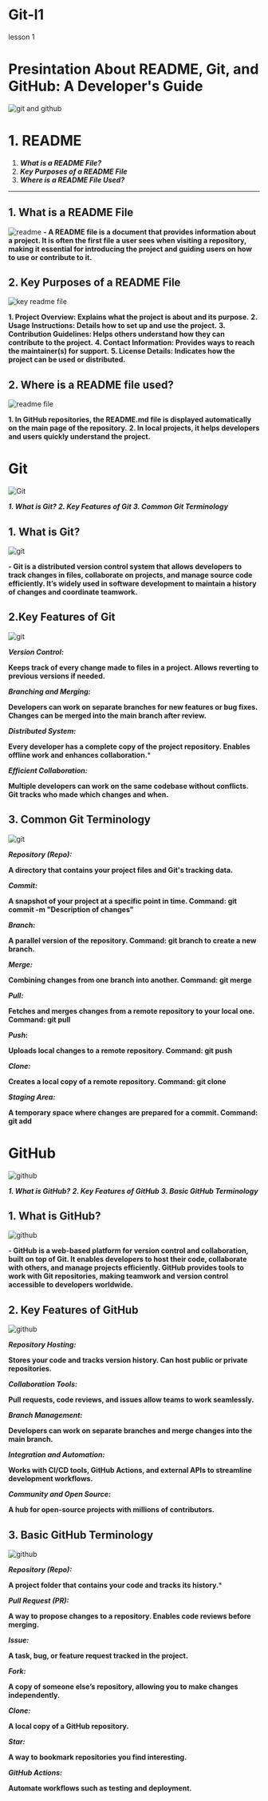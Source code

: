 # Git-l1
lesson 1

# Presintation About README, Git, and GitHub: A Developer's Guide

![git and github](https://www.biteinteractive.com/wp-content/uploads/2021/05/git-vs-github.png)

# 1. README
1. ***What is a README File?***
2. ***Key Purposes of a README File***
3. ***Where is a README File Used?***

---

## 1. What is a README File

![readme](https://markdown.land/wp-content/uploads/2022/01/VSCode-markdown-preview.png)
**- A README file is a document that provides information about a project. It is often the first file a user sees when visiting a repository, making it essential for introducing the project and guiding users on how to use or contribute to it.**

## 2. Key Purposes of a README File

![key readme file](https://support.swiftify.com/hc/article_attachments/7586306507026)

**1. Project Overview: Explains what the project is about and its purpose.**
**2. Usage Instructions: Details how to set up and use the project.**
**3. Contribution Guidelines: Helps others understand how they can contribute to the project.**
**4. Contact Information: Provides ways to reach the maintainer(s) for support.**
**5. License Details: Indicates how the project can be used or distributed.**

## 2. Where is a README file used?

![readme file](https://i.ytimg.com/vi/yPHhZxYPwUY/hq720.jpg?sqp=-oaymwEhCK4FEIIDSFryq4qpAxMIARUAAAAAGAElAADIQj0AgKJD&rs=AOn4CLAj46DWfghhUmYi8kdSPkVMpLczjg)

**1. In GitHub repositories, the README.md file is displayed automatically on the main page of the repository.**
**2. In local projects, it helps developers and users quickly understand the project.**

# Git

![Git](https://ositcom.com/static/images/images/git-blog-header_1.png)

***1. What is Git?***
***2. Key Features of Git***
***3. Common Git Terminology***

## 1. What is Git?

![git](https://phoenixnap.com/kb/wp-content/uploads/2021/07/git-distributed-architecture.png)

**- Git is a distributed version control system that allows developers to track changes in files, collaborate on projects, and manage source code efficiently. It’s widely used in software development to maintain a history of changes and coordinate teamwork.**

## 2.Key Features of Git

![git](https://d8it4huxumps7.cloudfront.net/uploads/images/6523cc0e62029_git_vs_github_01.jpg?d=2000x2000)

***Version Control:***

**Keeps track of every change made to files in a project.
Allows reverting to previous versions if needed.**

***Branching and Merging:***

**Developers can work on separate branches for new features or bug fixes.
Changes can be merged into the main branch after review.**

***Distributed System:***

**Every developer has a complete copy of the project repository.
Enables offline work and enhances collaboration.***

***Efficient Collaboration:***

**Multiple developers can work on the same codebase without conflicts.
Git tracks who made which changes and when.**

## 3. Common Git Terminology

![git](https://www.dasca.org/content/images/main/git-terminology.jpg)

***Repository (Repo):***

**A directory that contains your project files and Git's tracking data.**

***Commit:***

**A snapshot of your project at a specific point in time.
Command: git commit -m "Description of changes"**

***Branch:***

**A parallel version of the repository.
Command: git branch <branch-name> to create a new branch.**

***Merge:***

**Combining changes from one branch into another.
Command: git merge <branch-name>**

***Pull:***

**Fetches and merges changes from a remote repository to your local one.
Command: git pull**

***Push:***

**Uploads local changes to a remote repository.
Command: git push**

***Clone:***

**Creates a local copy of a remote repository.
Command: git clone <repository-url>**

***Staging Area:***

**A temporary space where changes are prepared for a commit.
Command: git add <filename>**

# GitHub

![github](https://encrypted-tbn0.gstatic.com/images?q=tbn:ANd9GcS-tvx2BFjpYmfiIBLV25XIfVZy4KhCYFLB7w&s)

***1. What is GitHub?***
***2. Key Features of GitHub***
***3. Basic GitHub Terminology***

## 1. What is GitHub?

![github](https://d2ds8yldqp7gxv.cloudfront.net/Blog+Explanatory+Images/How+to+use+github+1.webp)

**- GitHub is a web-based platform for version control and collaboration, built on top of Git. It enables developers to host their code, collaborate with others, and manage projects efficiently. GitHub provides tools to work with Git repositories, making teamwork and version control accessible to developers worldwide.**

## 2. Key Features of GitHub

![github](https://images.javatpoint.com/tutorial/git/images/what-is-github.png)

***Repository Hosting:***

**Stores your code and tracks version history.
Can host public or private repositories.**

***Collaboration Tools:***

**Pull requests, code reviews, and issues allow teams to work seamlessly.**

***Branch Management:***

**Developers can work on separate branches and merge changes into the main branch.**

***Integration and Automation:***

**Works with CI/CD tools, GitHub Actions, and external APIs to streamline development workflows.**

***Community and Open Source:***

**A hub for open-source projects with millions of contributors.**

## 3. Basic GitHub Terminology

![github](https://encrypted-tbn0.gstatic.com/images?q=tbn:ANd9GcRxFJAwVREsnTUx-Bqco4e0XyARnpG7j0J2kg&s)

***Repository (Repo):***

**A project folder that contains your code and tracks its history.***

***Pull Request (PR):***

**A way to propose changes to a repository.
Enables code reviews before merging.**

***Issue:***

**A task, bug, or feature request tracked in the project.**

***Fork:***

**A copy of someone else’s repository, allowing you to make changes independently.**

***Clone:***

**A local copy of a GitHub repository.**

***Star:***

**A way to bookmark repositories you find interesting.**

***GitHub Actions:***

**Automate workflows such as testing and deployment.**
